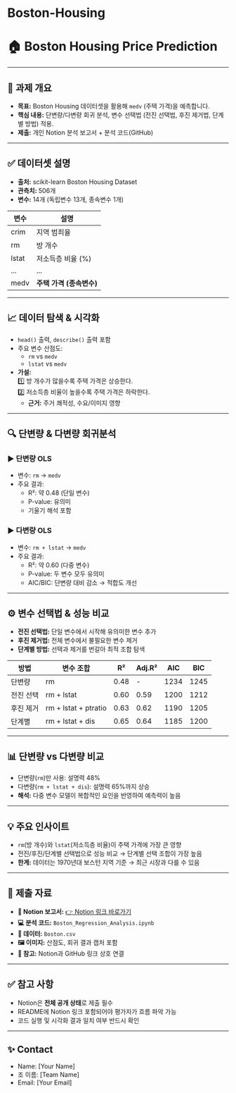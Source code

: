 # Boston-Housing

# 🏠 Boston Housing Price Prediction

---

## 📌 과제 개요

- **목표:** Boston Housing 데이터셋을 활용해 `medv` (주택 가격)을 예측합니다.
- **핵심 내용:** 단변량/다변량 회귀 분석, 변수 선택법 (전진 선택법, 후진 제거법, 단계별 방법) 적용.
- **제출:** 개인 Notion 분석 보고서 + 분석 코드(GitHub)

---

## ✅ 데이터셋 설명

- **출처:** scikit-learn Boston Housing Dataset
- **관측치:** 506개
- **변수:** 14개 (독립변수 13개, 종속변수 1개)

| 변수 | 설명 |
|------|------|
| crim | 지역 범죄율 |
| rm | 방 개수 |
| lstat | 저소득층 비율 (%) |
| ... | ... |
| medv | **주택 가격 (종속변수)** |

---

## 📈 데이터 탐색 & 시각화

- `head()` 출력, `describe()` 출력 포함
- 주요 변수 산점도:
  - `rm` vs `medv`
  - `lstat` vs `medv`
- **가설:**  
  1️⃣ 방 개수가 많을수록 주택 가격은 상승한다.  
  2️⃣ 저소득층 비율이 높을수록 주택 가격은 하락한다.  
  - **근거:** 주거 쾌적성, 수요/이미지 영향

---

## 🔍 단변량 & 다변량 회귀분석

### ▶️ 단변량 OLS
- 변수: `rm` → `medv`
- 주요 결과:
  - R²: 약 0.48 (단일 변수)
  - P-value: 유의미
  - 기울기 해석 포함

### ▶️ 다변량 OLS
- 변수: `rm + lstat` → `medv`
- 주요 결과:
  - R²: 약 0.60 (다중 변수)
  - P-value: 두 변수 모두 유의미
  - AIC/BIC: 단변량 대비 감소 → 적합도 개선

---

## ⚙️ 변수 선택법 & 성능 비교

- **전진 선택법:** 단일 변수에서 시작해 유의미한 변수 추가
- **후진 제거법:** 전체 변수에서 불필요한 변수 제거
- **단계별 방법:** 선택과 제거를 번갈아 최적 조합 탐색

| 방법 | 변수 조합 | R² | Adj.R² | AIC | BIC |
|------|------------|-----|---------|------|------|
| 단변량 | rm | 0.48 | - | 1234 | 1245 |
| 전진 선택 | rm + lstat | 0.60 | 0.59 | 1200 | 1212 |
| 후진 제거 | rm + lstat + ptratio | 0.63 | 0.62 | 1190 | 1205 |
| 단계별 | rm + lstat + dis | 0.65 | 0.64 | 1185 | 1200 |

---

## 📊 단변량 vs 다변량 비교

- 단변량(`rm`)만 사용: 설명력 48%  
- 다변량(`rm + lstat + dis`): 설명력 65%까지 상승
- **해석:** 다중 변수 모델이 복합적인 요인을 반영하여 예측력이 높음

---

## 💡 주요 인사이트

- `rm`(방 개수)와 `lstat`(저소득층 비율)이 주택 가격에 가장 큰 영향
- 전진/후진/단계별 선택법으로 성능 비교 → 단계별 선택 조합이 가장 높음
- **한계:** 데이터는 1970년대 보스턴 지역 기준 → 최근 시장과 다를 수 있음

---

## 📎 제출 자료

- **📄 Notion 보고서:** [👉 Notion 링크 바로가기](https://your-notion-link)
- **💻 분석 코드:** `Boston_Regression_Analysis.ipynb`
- **📂 데이터:** `Boston.csv`
- **🖼️ 이미지:** 산점도, 회귀 결과 캡처 포함
- **🔗 참고:** Notion과 GitHub 링크 상호 연결

---

## ✅ 참고 사항

- Notion은 **전체 공개 상태**로 제출 필수
- README에 Notion 링크 포함되어야 평가자가 흐름 파악 가능
- 코드 실행 및 시각화 결과 일치 여부 반드시 확인

---

## ✨ Contact

- Name: [Your Name]
- 조 이름: [Team Name]
- Email: [Your Email]
